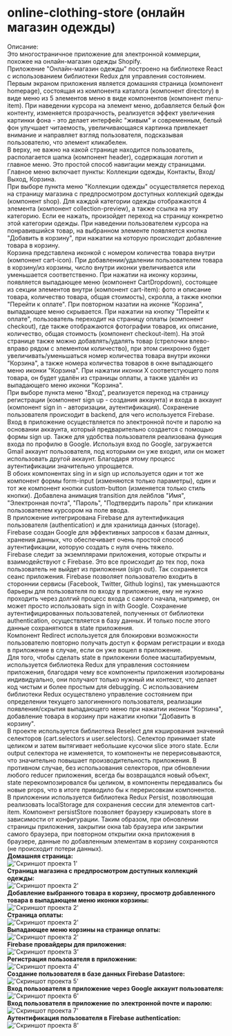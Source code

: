 # online-clothing-store (онлайн магазин одежды)

Описание:<br />
Это многостраничное приложение для электронной коммерции, похожее на онлайн-магазин одежды Shopify.<br />
Приложение "Онлайн-магазин одежды" построено на библиотеке React с использованием библиотеки Redux для управления состоянием.<br />
Первым экраном приложения является домашняя страница (компонент homepage), состоящая из компонента каталога (компонент directory) в виде меню из 5 элементов меню в виде компонентов (компонент menu-item). При наведении курсора на элемент меню, добавляется белый фон контенту, изменяется прозрачность, реализуется эффект увеличения картинки фона - это делает интерфейс "живым" и современным, белый фон улучшает читаемость, увеличивающаяся картинка привлекает внимание и направляет взгляд пользователя, подсказывая пользователю, что элемент кликабелен.<br />
В верху, не важно на какой странице находится пользователь, располагается шапка (компонент header), содержащая логотип и главное меню. Это простой способ навигации между страницами. Главное меню включает пункты: Коллекции одежды, Контакты, Вход/Выход, Корзина.<br />
При выборе пункта меню "Коллекции одежды" осуществляется переход на страницу магазина с предпросмотром доступных коллекций одежды (компонент shop). Для каждой категории одежды отображаются 4 элемента (компонент collection-preview), а также ссылка на эту категорию. Если ее нажать, произойдет переход на страницу конкретно этой категории одежды. При наведении пользователем курсора на понравившийся товар, на выбранном элементе появляется кнопка "Добавить в корзину", при нажатии на которую происходит добавление товара в корзину.<br />
Корзина представлена иконкой с номером количества товара внутри (компонент cart-icon). При добавлении/удалении пользователем товара в корзину/из корзины, число внутри иконки увеличивается или уменьшается соответственно. При нажатии на иконку корзины, появляется выпадающее меню (компонент CartDropdown), состоящее из секции элементов внутри (компонент cart-item): фото и описание товара, количество товара, общая стоимость), скролла, а также кнопки "Перейти к оплате". При повторном назатии на иконке "Корзина", выпадающее меню скрывается. При нажатии на кнопку "Перейти к оплате", пользователь переходит на страницу оплаты (компонент checkout), где также отображаются фотографии товаров, их описание, количество, общая стоимость (компонент checkout-item). На этой странице также можно добавлять/удалять товар (стрелочки влево-вправо рядом с элементом количество), при этом синхронно будет увеличивать/уменьшаться номер количества товара внутри иконки "Корзина", а также номера количества товаров в окне выпадающего меню иконки "Корзина". При нажатии иконки Х соответстующего поля товара, он будет удалён из страницы оплаты, а также удалён из выпадающего меню иконки "Корзина".<br />
При выборе пункта меню "Вход", реализуется переход на страницу регистрации (компонент sign up - создания аккаунта) и входа в аккаунт (компонент sign in - авторизации, аутентификация). Сохранение пользователя происходит в backend, для чего используется Firebase. Вход в приложение осуществляется по электронной почте и паролю на основании аккаунта, который предварительно создается с помощью формы sign up. Также для удобства пользователя реализована функция входа по профилю в Google. Используя вход по Google, загружается Gmail аккаунт пользователя, под которыми он уже входил, или он может использовать другой аккаунт. Благодаря этому процесс аутентификации значительно упрощается.<br />
В обоих компонентах sing in и sign up используется один и тот же компонент формы form-input (изменяются только параметры), один и тот же компонент кнопки custom-button (изменяется только стиль кнопки). Добавлена анимация transition для лейблов "Имя", "Электронная почта", "Пароль", "Подтвердить пароль" при кликании пользователем курсором на поле ввода.<br />
В приложение интегрирована Firebase для аутентификация пользователя (authentication) и для хранилища данных (storage). Firebase создан Google для эффективных запросов к базам данных, хранения данных, что обеспечивает очень простой способ аутентификации, которую создать с нуля очень тяжело.<br />
Firebase следит за экземплярами приложения, которые открыты и взаимодействуют с Firebase. Это все происходит до тех пор, пока пользователь не выйдет из приложения (sign out). Так сохраняется сеанс приложения. Firebase позволяет пользователю входить в стороннии сервисы (Facebook, Twitter, Github logins), так уменьшаются барьеры для пользователя по входу в приложение, ему не нужно проходить через долгий процесс входа с самого начала, например, он может просто использовать sign in with Google. Сохранение аутентифицированных пользователей, полученных от библиотеки authentication, осуществляется в базу данных. И только после этого данные сохранятются в state приложения.<br />
Компонент Redirect используется для блокировки возможности пользователю повторно получать доступ к формам регистрации и входа в приложение в случае, если он уже вошел в приложение.<br />
Для того, чтобы сделать state в приложении более масштабируемым, используется библиотека Redux для управления состоянием приложения, благодаря чему все компоненты приложения изолированы индивидуально, они получают только нужный им контекст, что делает код чистым и более простым для debugging. С использованием библиотеки Redux осуществлено управление состоянием при определении текущего залогиненного пользователя, реализации появления/скрытия выпадающего меню при нажатии иконки "Корзина", добавление товара в корзину при нажатии кнопки "Добавить в корзину".<br />
В проекте используется библиотека Reselect для кэширования значений селекторов (cart.selectors и user.selectors). Селектор принимает state целиком и затем вытягивает небольшие кусочки slice этого state. Если output селектора не изменяется, то компоненты не перерисовываются, что значительно повышает производительность приложения. В противном случае, без использования селекторов, при обновлении любого reducer приложения, всегда бы возвращался новый объект, state перекомпозировался бы целиком, в компоненты передавались бы новые props, что в итоге приводило бы к перерисовкам компонентов.<br />
В приложении используется библиотека Redux Persist, позволяющая реализовать localStorage для сохранения сессии для элементов cart-item. Компонент persistStore позволяет браузеру кэшировать store в зависимости от конфигурации. Таким образом, при обновлении страницы приложения, закрытии окна tab браузера или закрытии самого браузера, при повторном открытии окна приложения в браузере, данные по добавленным элементам в корзину сохраняются (не происходит потери данных).<br />
**Домашняя страница:**<br />
!['Скриншот проекта 1'](img/screenshot_01_homepage.PNG)<br />
**Страница магазина с предпросмотром доступных коллекций одежды:**<br />
!['Скриншот проекта 2'](img/screenshot_02_shoppage_cloth_collections.PNG)<br />
**Добавление выбранного товара в корзину, просмотр добавленного товара в выпадающем меню иконки корзины:**<br />
!['Скриншот проекта 2'](img/screenshot_03_adding_to_cart.PNG)<br />
**Страница оплаты:**<br />
!['Скриншот проекта 2'](img/screenshot_04_checkout_page.PNG)<br />
**Выпадающее меню корзины на странице оплаты:**<br />
!['Скриншот проекта 2'](img/screenshot_05_checkout_page_with_cart.PNG)<br />
**Firebase провайдеры для приложения:**<br />
!['Скриншот проекта 3'](img/screenshot_06_sign-in-and-up-firebase-providers.PNG)<br />
**Регистрация пользователя в приложении:**<br />
!['Скриншот проекта 4'](img/screenshot_07_typed_wrong_registration_password.PNG)<br />
**Создание пользователя в базе данных Firebase Datastore:**<br />
!['Скриншот проекта 5'](img/screenshot_08_create_user_in_database.PNG)<br />
**Вход пользователя в приложение через Google аккаунт пользователя:**<br />
!['Скриншот проекта 6'](img/screenshot_09_sign_in_with_google.PNG)<br />
**Вход пользователя в приложение по электронной почте и паролю:**<br />
!['Скриншот проекта 7'](img/screenshot_10_sign_in_with_email_password.PNG)<br />
**Аутентификация пользователя в Firebase authentication:**<br />
!['Скриншот проекта 8'](img/screenshot_11_sign_in_with_google_firebase_auth.PNG)<br />
